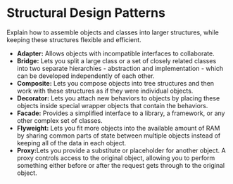 # Structural Design Patterns
Explain how to assemble objects and classes into larger structures, while keeping these structures flexible and efficient.

- <b>Adapter:</b> Allows objects with incompatible interfaces to collaborate.
- <b>Bridge:</b> Lets you split a large class or a set of closely related classes into two separate hierarchies - abstraction and implementation - which can be developed independently of each other.
- <b>Composite:</b> Lets you compose objects into tree structures and then work with these structures as if they were individual objects.
- <b>Decorator:</b> Lets you attach new behaviors to objects by placing these objects inside special wrapper objects that contain the behaviors.
- <b>Facade:</b> Provides a simplified interface to a library, a framework, or any other complex set of classes.
- <b>Flyweight:</b> Lets you fit more objects into the available amount of RAM by sharing common parts of state between multiple objects instead of keeping all of the data in each object.
- <b>Proxy:</b>Lets you provide a substitute or placeholder for another object. A proxy controls access to the original object, allowing you to perform something either before or after the request gets through to the original object.